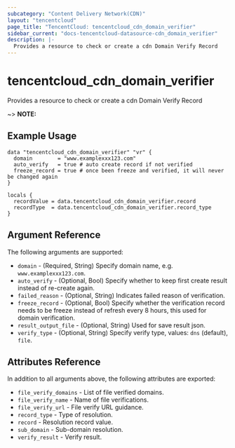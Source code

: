 ```yaml
---
subcategory: "Content Delivery Network(CDN)"
layout: "tencentcloud"
page_title: "TencentCloud: tencentcloud_cdn_domain_verifier"
sidebar_current: "docs-tencentcloud-datasource-cdn_domain_verifier"
description: |-
  Provides a resource to check or create a cdn Domain Verify Record
---
```


# tencentcloud_cdn_domain_verifier

Provides a resource to check or create a cdn Domain Verify Record

~> **NOTE:**

## Example Usage

```hcl
data "tencentcloud_cdn_domain_verifier" "vr" {
  domain        = "www.examplexxx123.com"
  auto_verify   = true # auto create record if not verified
  freeze_record = true # once been freeze and verified, it will never be changed again
}

locals {
  recordValue = data.tencentcloud_cdn_domain_verifier.record
  recordType  = data.tencentcloud_cdn_domain_verifier.record_type
}
```

## Argument Reference

The following arguments are supported:

* `domain` - (Required, String) Specify domain name, e.g. `www.examplexxx123.com`.
* `auto_verify` - (Optional, Bool) Specify whether to keep first create result instead of re-create again.
* `failed_reason` - (Optional, String) Indicates failed reason of verification.
* `freeze_record` - (Optional, Bool) Specify whether the verification record needs to be freeze instead of refresh every 8 hours, this used for domain verification.
* `result_output_file` - (Optional, String) Used for save result json.
* `verify_type` - (Optional, String) Specify verify type, values: `dns` (default), `file`.

## Attributes Reference

In addition to all arguments above, the following attributes are exported:

* `file_verify_domains` - List of file verified domains.
* `file_verify_name` - Name of file verifications.
* `file_verify_url` - File verify URL guidance.
* `record_type` - Type of resolution.
* `record` - Resolution record value.
* `sub_domain` - Sub-domain resolution.
* `verify_result` - Verify result.



